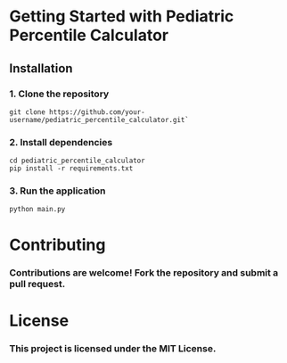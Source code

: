 # Getting Started with Pediatric Percentile Calculator

## Installation

### 1. Clone the repository
```
git clone https://github.com/your-username/pediatric_percentile_calculator.git`
```
### 2. Install dependencies
```
cd pediatric_percentile_calculator
pip install -r requirements.txt
```

### 3. Run the application
```
python main.py
```
# Contributing
### Contributions are welcome! Fork the repository and submit a pull request.

# License
### This project is licensed under the MIT License.
